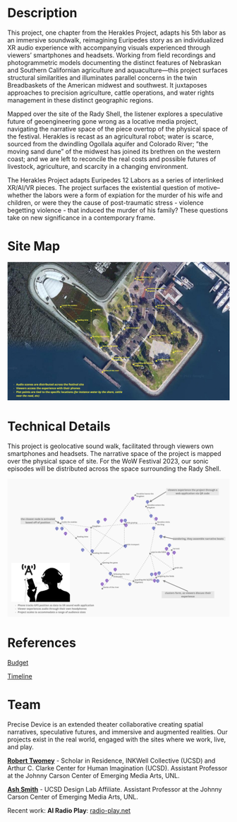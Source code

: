 # Description

This project, one chapter from the Herakles Project, adapts his 5th labor as an immersive soundwalk, reimagining Euripedes story as an individualized XR audio experience with accompanying visuals experienced through viewers’ smartphones and headsets. Working from field recordings and photogrammetric models documenting the distinct features of Nebraskan and Southern Californian agriculture and aquaculture—this project surfaces structural similarities and illuminates parallel concerns in the twin Breadbaskets of the American midwest and southwest. It juxtaposes approaches to precision agriculture, cattle operations, and water rights management in these distinct geographic regions.

Mapped over the site of the Rady Shell, the listener explores a speculative future of geoengineering gone wrong as a locative media project, navigating the narrative space of the piece overtop of the physical space of the festival. Herakles is recast as an agricultural robot; water is scarce, sourced from the dwindling Ogollala aquifer and Colorado River; ”the moving sand dune” of the midwest has joined its brethren on the western coast; and we are left to reconcile the real costs and possible futures of livestock, agriculture, and scarcity in a changing environment.

The Herakles Project adapts Euripedes 12 Labors as a series of interlinked XR/AI/VR pieces. The project surfaces the existential question of motive–whether the labors were a form of expiation for the murder of his wife and children, or were they the cause of post-traumatic stress - violence begetting violence - that induced the murder of his family? These questions take on new significance in a contemporary frame.

# Site Map

<img src="images/herakles-wow-1.jpg" width=1000>

# Technical Details

This project is geolocative sound walk, facilitated through viewers own smartphones and headsets. The narrative space of the project is mapped over the physical space of site. For the WoW Festival 2023, our sonic episodes will be distributed across the space surrounding the Rady Shell. 

<img src="images/herakles-wow-2.jpg" width=1000>

<!-- # Visitor Experience
[TK]

# Tools and Resources
[TK]
-->
# References
[Budget](https://docs.google.com/spreadsheets/d/1nkKvQrZhyey3IujSvX8kp7EB51x0W7flmHE_1kr9U10/edit?usp=sharing)

[Timeline](https://docs.google.com/document/d/1E1e6v7Hxnc66Am7AYILtH1hlG9JXm4vQe0NTOjYU98Q/edit?usp=sharing)

# Team
Precise Device is an extended theater collaborative creating spatial narratives, speculative futures, and immersive and augmented realities. Our projects exist in the real world, engaged with the sites where we work, live, and play.

**[Robert Twomey](https://roberttwomey.com)** - Scholar in Residence, INKWell Collective (UCSD) and Arthur C. Clarke Center for Human Imagination (UCSD). Assistant Professor at the Johnny Carson Center of Emerging Media Arts, UNL.<br>

**[Ash Smith](https://asheveryday.com/)** - UCSD Design Lab Affiliate. Assistant Professor at the Johnny Carson Center of Emerging Media Arts, UNL.

Recent work: **AI Radio Play**: [radio-play.net](radio-play.net)
